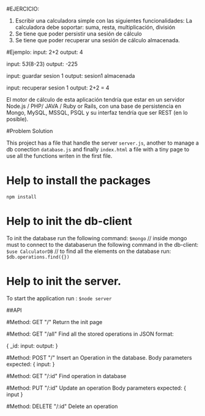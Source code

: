 #EJERCICIO:
1) Escribir una calculadora simple con las siguientes funcionalidades:
   La calculadora debe soportar:
   suma,
   resta, 
   multiplicación,
   división
2) Se tiene que poder persistir una sesión de cálculo
3) Se tiene que poder recuperar una sesión de cálculo almacenada.

#Ejemplo:
input: 2+2
output: 4

input: 5*3*(8-23)
output: -225

input: guardar sesion 1
output: sesion1 almacenada

input: recuperar sesion 1
output: 2+2 = 4

El motor de cálculo de esta aplicación tendría que estar en un servidor Node.js / PHP/ JAVA / Ruby or Rails, con una base de persistencia en Mongo, MySQL, MSSQL, PSQL y su interfaz tendría que ser REST (en lo posible).

#Problem Solution

This project has a file that handle the server ```server.js```, another to manage a db conection ```database.js``` and finally ```index.html``` a file with a tiny page to use all the functions writen in the first file.

# Help to install the packages
```npm install```

# Help to init the db-client

To init the database run the following command: 
```$mongo```
// inside mongo must to connect to the databaserun the following command in the db-client:
```$use CalculatorDB```
// to find all the elements on the database run:
```$db.operations.find({}) ```

# Help to init the server.

To start the application run :
```$node server```

##API

#Method: GET "/"
Return the init page

#Method: GET "/all"
Find all the stored operations in JSON format:

{
	_id:
	input:
	output:
}

#Method: POST "/"
Insert an Operation in the database.
Body parameters expected:
{
	input:
}

#Method: GET "/:id"
Find operation in database


#Method: PUT "/:id"
Update an operation 
Body parameters expected:
{
	input
}

#Method: DELETE "/:id"
Delete an operation


